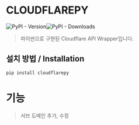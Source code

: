 # CLOUDFLAREPY

![PyPI - Version](https://img.shields.io/pypi/v/cloudflarepy?style=flat)![PyPI - Downloads](https://img.shields.io/pypi/dm/cloudflarepy?style=flat)
> 파이썬으로 구현된 Cloudflare API Wrapper입니다.

## 설치 방법 / Installation

```bash
pip install cloudflarepy
```

# 기능
> 서브 도메인  추가, 수정